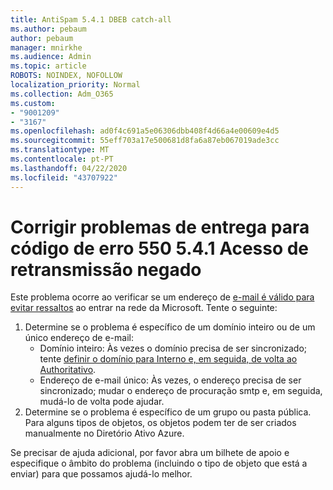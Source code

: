 ```yaml
---
title: AntiSpam 5.4.1 DBEB catch-all
ms.author: pebaum
author: pebaum
manager: mnirkhe
ms.audience: Admin
ms.topic: article
ROBOTS: NOINDEX, NOFOLLOW
localization_priority: Normal
ms.collection: Adm_O365
ms.custom:
- "9001209"
- "3167"
ms.openlocfilehash: ad0f4c691a5e06306dbb408f4d66a4e00609e4d5
ms.sourcegitcommit: 55eff703a17e500681d8fa6a87eb067019ade3cc
ms.translationtype: MT
ms.contentlocale: pt-PT
ms.lasthandoff: 04/22/2020
ms.locfileid: "43707922"
---
```

# <a name="fix-delivery-issues-for-error-code-550-541-relay-access-denied"></a>Corrigir problemas de entrega para código de erro 550 5.4.1 Acesso de retransmissão negado

Este problema ocorre ao verificar se um endereço de [e-mail é válido para evitar ressaltos](https://docs.microsoft.com/exchange/mail-flow-best-practices/use-directory-based-edge-blocking) ao entrar na rede da Microsoft. Tente o seguinte:

1. Determine se o problema é específico de um domínio inteiro ou de um único endereço de e-mail:
    - Domínio inteiro: Às vezes o domínio precisa de ser sincronizado; tente [definir o domínio para Interno e, em seguida, de volta ao Authoritativo](https://docs.microsoft.com/exchange/mail-flow-best-practices/manage-accepted-domains/manage-accepted-domains).
    - Endereço de e-mail único: Às vezes, o endereço precisa de ser sincronizado; mudar o endereço de procuração smtp e, em seguida, mudá-lo de volta pode ajudar.
2. Determine se o problema é específico de um grupo ou pasta pública. Para alguns tipos de objetos, os objetos podem ter de ser criados manualmente no Diretório Ativo Azure.

Se precisar de ajuda adicional, por favor abra um bilhete de apoio e especifique o âmbito do problema (incluindo o tipo de objeto que está a enviar) para que possamos ajudá-lo melhor.